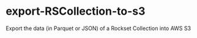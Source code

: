 # export-RSCollection-to-s3
Export the data (in Parquet or JSON) of a Rockset Collection into AWS S3
